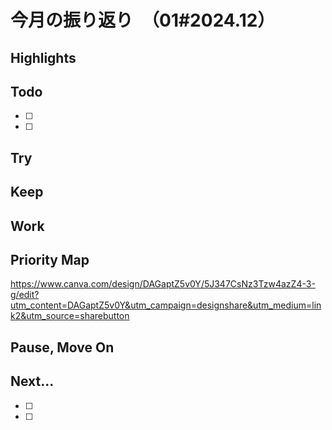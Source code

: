 # 今月の振り返り　（01#2024.12）

<!-- ひとこと -->

## Highlights

<!-- 褒められたこと、うまくいったこと、楽しかったこと -->

## Todo

<!-- 先月立てた目標に対して、達成できたか -->

- [ ]
- [ ]

## Try

<!-- Todo以外に挑戦したこと、新しく始めたこと -->

## Keep

<!-- 先月から継続していることの進捗・やり切ったこと、維持できている挑戦 -->

## Work

<!-- 業務で経験した技術 -->

## Priority Map

<!-- 現状の優先順位(x,y軸に位置どり)、今後どの軸方面へ伸ばしていきたいと考えてるか(矢印)を視覚化 -->

https://www.canva.com/design/DAGaptZ5v0Y/5J347CsNz3Tzw4azZ4-3-g/edit?utm_content=DAGaptZ5v0Y&utm_campaign=designshare&utm_medium=link2&utm_source=sharebutton

## Pause, Move On

<!-- ネガティブ要素から今後どう活かすか宣言、ちょっとは吐き出させてくれ -->

## Next...

- [ ]
- [ ]
